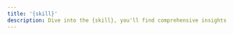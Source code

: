 ```yaml
---
title: '{skill}'
description: Dive into the {skill}, you'll find comprehensive insights into my expertise and capabilities about {skill}.
---
```

